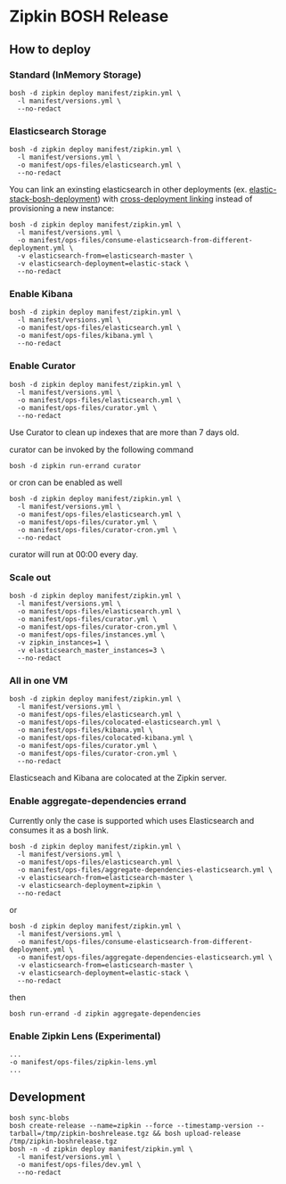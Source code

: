# Zipkin BOSH Release

## How to deploy

### Standard (InMemory Storage)

```
bosh -d zipkin deploy manifest/zipkin.yml \
  -l manifest/versions.yml \
  --no-redact
```

###  Elasticsearch Storage

```
bosh -d zipkin deploy manifest/zipkin.yml \
  -l manifest/versions.yml \
  -o manifest/ops-files/elasticsearch.yml \
  --no-redact
```

You can link an exinsting elasticsearch in other deployments (ex. [elastic-stack-bosh-deployment](https://github.com/bosh-elastic-stack/elastic-stack-bosh-deployment)) with [cross-deployment linking](https://bosh.io/docs/links/#cross-deployment) instead of provisioning a new instance:

```
bosh -d zipkin deploy manifest/zipkin.yml \
  -l manifest/versions.yml \
  -o manifest/ops-files/consume-elasticsearch-from-different-deployment.yml \
  -v elasticsearch-from=elasticsearch-master \
  -v elasticsearch-deployment=elastic-stack \
  --no-redact
```

###  Enable Kibana

```
bosh -d zipkin deploy manifest/zipkin.yml \
  -l manifest/versions.yml \
  -o manifest/ops-files/elasticsearch.yml \
  -o manifest/ops-files/kibana.yml \
  --no-redact
```

### Enable Curator

```
bosh -d zipkin deploy manifest/zipkin.yml \
  -l manifest/versions.yml \
  -o manifest/ops-files/elasticsearch.yml \
  -o manifest/ops-files/curator.yml \
  --no-redact
```

Use Curator to clean up indexes that are more than 7 days old.

curator can be invoked by the following command

```
bosh -d zipkin run-errand curator
```

or cron can be enabled as well

```
bosh -d zipkin deploy manifest/zipkin.yml \
  -l manifest/versions.yml \
  -o manifest/ops-files/elasticsearch.yml \
  -o manifest/ops-files/curator.yml \
  -o manifest/ops-files/curator-cron.yml \
  --no-redact
```

curator will run at 00:00 every day.

### Scale out

```
bosh -d zipkin deploy manifest/zipkin.yml \
  -l manifest/versions.yml \
  -o manifest/ops-files/elasticsearch.yml \
  -o manifest/ops-files/curator.yml \
  -o manifest/ops-files/curator-cron.yml \
  -o manifest/ops-files/instances.yml \
  -v zipkin_instances=1 \
  -v elasticsearch_master_instances=3 \
  --no-redact
```

### All in one VM

```
bosh -d zipkin deploy manifest/zipkin.yml \
  -l manifest/versions.yml \
  -o manifest/ops-files/elasticsearch.yml \
  -o manifest/ops-files/colocated-elasticsearch.yml \
  -o manifest/ops-files/kibana.yml \
  -o manifest/ops-files/colocated-kibana.yml \
  -o manifest/ops-files/curator.yml \
  -o manifest/ops-files/curator-cron.yml \
  --no-redact
```

Elasticseach and Kibana are colocated at the Zipkin server.

### Enable aggregate-dependencies errand

Currently only the case is supported which uses Elasticsearch and consumes it as a bosh link.

```
bosh -d zipkin deploy manifest/zipkin.yml \
  -l manifest/versions.yml \
  -o manifest/ops-files/elasticsearch.yml \
  -o manifest/ops-files/aggregate-dependencies-elasticsearch.yml \
  -v elasticsearch-from=elasticsearch-master \
  -v elasticsearch-deployment=zipkin \
  --no-redact
```

or

```
bosh -d zipkin deploy manifest/zipkin.yml \
  -l manifest/versions.yml \
  -o manifest/ops-files/consume-elasticsearch-from-different-deployment.yml \
  -o manifest/ops-files/aggregate-dependencies-elasticsearch.yml \
  -v elasticsearch-from=elasticsearch-master \
  -v elasticsearch-deployment=elastic-stack \
  --no-redact
```

then


```
bosh run-errand -d zipkin aggregate-dependencies
```

### Enable Zipkin Lens (Experimental)

```
...
-o manifest/ops-files/zipkin-lens.yml
... 
```

## Development

```
bosh sync-blobs
bosh create-release --name=zipkin --force --timestamp-version --tarball=/tmp/zipkin-boshrelease.tgz && bosh upload-release /tmp/zipkin-boshrelease.tgz 
bosh -n -d zipkin deploy manifest/zipkin.yml \
  -l manifest/versions.yml \
  -o manifest/ops-files/dev.yml \
  --no-redact
```